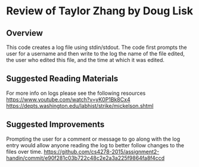 # Review of Taylor Zhang by Doug Lisk

## Overview

This code creates a log file using stdin/stdout. The code first prompts the user for a username and then write to the log the name of the file edited, the user who edited this file, and the time at which it was edited. 

## Suggested Reading Materials
For more info on logs please see the following resources 
	https://www.youtube.com/watch?v=yK0P1Bk8Cx4 
	https://depts.washington.edu/labhist/strike/mickelson.shtml 
## Suggested Improvements
Prompting the user for a comment or message to go along with the log entry would allow anyone reading the log to better follow changes to the files over time. 
https://github.com/cs4278-2015/assignment2-handin/commit/e90f281c03b722c48c2e2a3a225f9864fa8f4ccd
